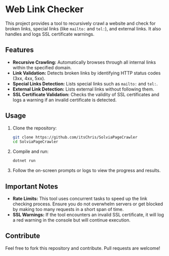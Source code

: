 # Web Link Checker

This project provides a tool to recursively crawl a website and check for broken links, special links (like `mailto:` and `tel:`), and external links. It also handles and logs SSL certificate warnings.

## Features

- **Recursive Crawling:** Automatically browses through all internal links within the specified domain.
- **Link Validation:** Detects broken links by identifying HTTP status codes (3xx, 4xx, 5xx).
- **Special Links Detection:** Lists special links such as `mailto:` and `tel:`.
- **External Link Detection:** Lists external links without following them.
- **SSL Certificate Validation:** Checks the validity of SSL certificates and logs a warning if an invalid certificate is detected.

## Usage

1. Clone the repository:
    ```bash
    git clone https://github.com/itsChris/SolviaPageCrawler
    cd SolviaPageCrawler
    ```

2. Compile and run:
    ```bash
    dotnet run
    ```

3. Follow the on-screen prompts or logs to view the progress and results.

## Important Notes

- **Rate Limits:** This tool uses concurrent tasks to speed up the link checking process. Ensure you do not overwhelm servers or get blocked by making too many requests in a short span of time.
- **SSL Warnings:** If the tool encounters an invalid SSL certificate, it will log a red warning in the console but will continue execution.

## Contribute

Feel free to fork this repository and contribute. Pull requests are welcome!
